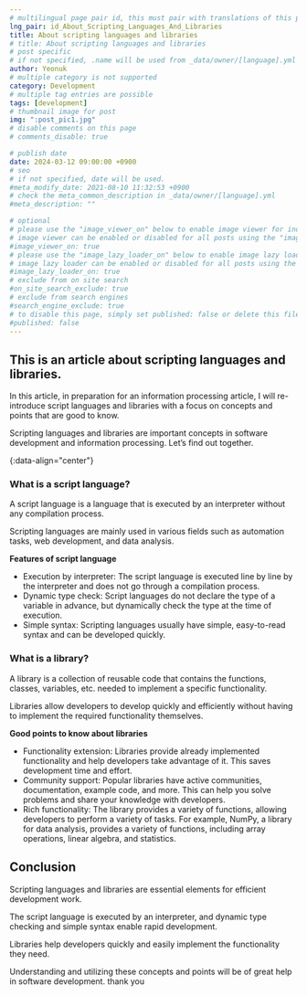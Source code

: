 ```yaml
---
# multilingual page pair id, this must pair with translations of this page. (This name must be unique)
lng_pair: id_About_Scripting_Languages_And_Libraries
title: About scripting languages and libraries
# title: About scripting languages and libraries
# post specific
# if not specified, .name will be used from _data/owner/[language].yml
author: Yeonuk
# multiple category is not supported
category: Development
# multiple tag entries are possible
tags: [development]
# thumbnail image for post
img: ":post_pic1.jpg"
# disable comments on this page
# comments_disable: true

# publish date
date: 2024-03-12 09:00:00 +0900
# seo
# if not specified, date will be used.
#meta_modify_date: 2021-08-10 11:32:53 +0900
# check the meta_common_description in _data/owner/[language].yml
#meta_description: ""

# optional
# please use the "image_viewer_on" below to enable image viewer for individual pages or posts (_posts/ or [language]/_posts folders).
# image viewer can be enabled or disabled for all posts using the "image_viewer_posts: true" setting in _data/conf/main.yml.
#image_viewer_on: true
# please use the "image_lazy_loader_on" below to enable image lazy loader for individual pages or posts (_posts/ or [language]/_posts folders).
# image lazy loader can be enabled or disabled for all posts using the "image_lazy_loader_posts: true" setting in _data/conf/main.yml.
#image_lazy_loader_on: true
# exclude from on site search
#on_site_search_exclude: true
# exclude from search engines
#search_engine_exclude: true
# to disable this page, simply set published: false or delete this file
#published: false
---
```


<!-- outline-start -->

## This is an article about scripting languages and libraries.

In this article, in preparation for an information processing article, I will re-introduce script languages and libraries with a focus on concepts and points that are good to know.

Scripting languages and libraries are important concepts in software development and information processing. Let’s find out together.

{:data-align="center"}

<!-- outline-end -->

### What is a script language?

A script language is a language that is executed by an interpreter without any compilation process.

Scripting languages are mainly used in various fields such as automation tasks, web development, and data analysis.

**Features of script language**

- Execution by interpreter: The script language is executed line by line by the interpreter and does not go through a compilation process.
- Dynamic type check: Script languages do not declare the type of a variable in advance, but dynamically check the type at the time of execution.
- Simple syntax: Scripting languages usually have simple, easy-to-read syntax and can be developed quickly.

### What is a library?

A library is a collection of reusable code that contains the functions, classes, variables, etc. needed to implement a specific functionality.

Libraries allow developers to develop quickly and efficiently without having to implement the required functionality themselves.

**Good points to know about libraries**

- Functionality extension: Libraries provide already implemented functionality and help developers take advantage of it. This saves development time and effort.
- Community support: Popular libraries have active communities, documentation, example code, and more. This can help you solve problems and share your knowledge with developers.
- Rich functionality: The library provides a variety of functions, allowing developers to perform a variety of tasks. For example, NumPy, a library for data analysis, provides a variety of functions, including array operations, linear algebra, and statistics.

## Conclusion

Scripting languages and libraries are essential elements for efficient development work.

The script language is executed by an interpreter, and dynamic type checking and simple syntax enable rapid development.

Libraries help developers quickly and easily implement the functionality they need.

Understanding and utilizing these concepts and points will be of great help in software development. thank you
